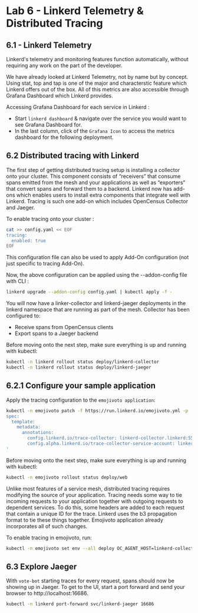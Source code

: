 # Lab 6 - Linkerd Telemetry & Distributed Tracing

## 6.1 - Linkerd Telemetry

Linkerd's telemetry and monitoring features function automatically, without requiring any work on the part of the developer.

We have already looked at Linkerd Telemetry, not by name but by concept. Using stat, top and tap is one of the major and characterstic feature which Linkerd offers out of the box. All of this metrics are also accessible through Grafana Dashboard which Linkerd provides.

Accessing Grafana Dashboard for each service in Linkerd :
- Start `linkerd dashboard` & navigate over the service you would want to see Grafana Dashboard for.
- In the last column, click of the `Grafana Icon` to access the metrics dashboard for the following deployment.

## 6.2 Distributed tracing with Linkerd

The first step of getting distributed tracing setup is installing a collector onto your cluster. This component consists of “receivers” that consume spans emitted from the mesh and your applications as well as “exporters” that convert spans and forward them to a backend.
Linkerd now has add-ons which enables users to install extra components that integrate well with Linkerd. Tracing is such one add-on which includes OpenCensus Collector and Jaeger.

To enable tracing onto your cluster :
```sh
cat >> config.yaml << EOF
tracing:
  enabled: true
EOF
```

This configuration file can also be used to apply Add-On configuration (not just specific to tracing Add-On).

Now, the above configuration can be applied using the --addon-config file with CLI :
```sh
linkerd upgrade --addon-config config.yaml | kubectl apply -f -
```

You will now have a linker-collector and linkerd-jaeger deployments in the linkerd namespace that are running as part of the mesh. Collector has been configured to:
- Receive spans from OpenCensus clients
- Export spans to a Jaeger backend

Before moving onto the next step, make sure everything is up and running with kubectl:
```sh
kubectl -n linkerd rollout status deploy/linkerd-collector
kubectl -n linkerd rollout status deploy/linkerd-jaeger
```

## 6.2.1 Configure your sample application

Apply the tracing configuration to the `emojivoto application`:
```sh
kubectl -n emojivoto patch -f https://run.linkerd.io/emojivoto.yml -p '
spec:
  template:
    metadata:
      annotations:
        config.linkerd.io/trace-collector: linkerd-collector.linkerd:55678
        config.alpha.linkerd.io/trace-collector-service-account: linkerd-collector
'
```

Before moving onto the next step, make sure everything is up and running with kubectl:
```sh
kubectl -n emojivoto rollout status deploy/web
```

Unlike most features of a service mesh, distributed tracing requires modifying the source of your application. Tracing needs some way to tie incoming requests to your application together with outgoing requests to dependent services. To do this, some headers are added to each request that contain a unique ID for the trace. Linkerd uses the b3 propagation format to tie these things together. Emojivoto application already incorporates all of such changes.

To enable tracing in emojivoto, run:
```sh
kubectl -n emojivoto set env --all deploy OC_AGENT_HOST=linkerd-collector.linkerd:55678
```

## 6.3 Explore Jaeger

With `vote-bot` starting traces for every request, spans should now be showing up in Jaeger. To get to the UI, start a port forward and send your browser to http://localhost:16686.
```sh
kubectl -n linkerd port-forward svc/linkerd-jaeger 16686
```